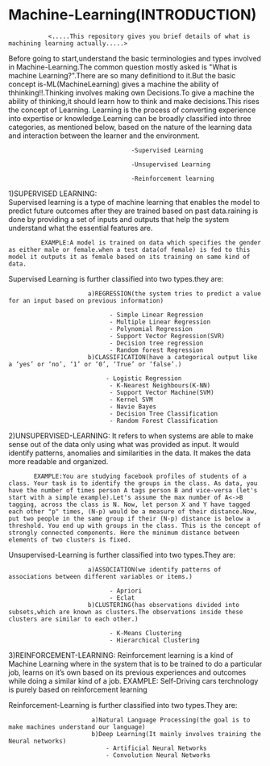 # Machine-Learning(INTRODUCTION)
               <.....This repository gives you brief details of what is machining learning actually.....>
 
Before going to start,understand the basic terminologies and types involved in Machine-Learning.The common question mostly asked is "What is machine Learning?".There are so many definitiond to it.But the basic concept is-ML(MachineLearning) gives a machine  the ability of thhinking!!.Thinking involves making own Decisions.To give a machine the ability of thinking,it should learn how to think and make decisions.This rises the concept of Learning.
                 Learning is the process of converting experience into expertise or knowledge.Learning can be broadly classified into three categories, as mentioned below, based on the nature of the learning data and interaction between the learner and the environment.

                                      -Supervised Learning
                                      
                                      -Unsupervised Learning
                                      
                                      -Reinforcement learning
1)SUPERVISED LEARNING:  
                 Supervised learning is a type of machine learning that enables the model to predict future outcomes after they are      trained based on past data.raining is done by providing a set of inputs and outputs that help the system understand what the essential features are.
             
             EXAMPLE:A model is trained on data which specifies the gender as either male or female.when a test data(of female) is fed to this model it outputs it as female based on its training on same kind of data. 

Supervised Learning is further classified into two types.they are:
         
                          a)REGRESSION(the system tries to predict a value for an input based on previous information)
                                
                                - Simple Linear Regression
                                - Multiple Linear Regression
                                - Polynomial Regression
                                - Support Vector Regression(SVR)
                                - Decision tree regression
                                - Random forest Regression
                          b)CLASSIFICATION(have a categorical output like a ‘yes’ or ‘no’, ‘1’ or ‘0’, ‘True’ or ‘false’.)
                               
                               - Logistic Regression
                                - K-Nearest Neighbours(K-NN)
                                - Support Vector Machine(SVM)
                                - Kernel SVM
                                - Navie Bayes
                                - Decision Tree Classification
                                - Random Forest Classification

2)UNSUPERVISED-LEARNING:
                  It refers to when systems are able to make sense out of the data only using what was provided as input. It would identify patterns, anomalies and similarities in the data. It makes the data more readable and organized.
                  
           EXAMPLE:You are studying facebook profiles of students of a class. Your task is to identify the groups in the class. As data, you have the number of times person A tags person B and vice-versa (let's start with a simple example).Let's assume the max number of A<->B tagging, across the class is N. Now, let person X and Y have tagged each other "p" times, (N-p) would be a measure of their distance.Now, put two people in the same group if their (N-p) distance is below a threshold. You end up with groups in the class. This is the concept of strongly connected components. Here the minimum distance between elements of two clusters is fixed. 
                 
Unsupervised-Learning is further classified into two types.They are:
                          
                          a)ASSOCIATION(we identify patterns of associations between different variables or items.)
                                
                                - Apriori
                                - Eclat
                          b)CLUSTERING(has observations divided into subsets,which are known as clusters.The observations inside these clusters are similar to each other.)
                          
                                - K-Means Clustering
                                - Hierarchical Clustering

3)REINFORCEMENT-LEARNING:
                   Reinforcement learning is a kind of Machine Learning where in the system that is to be trained to do a particular job, learns on it’s own based on its previous experiences and outcomes while doing a similar kind of a job.
                 EXAMPLE: Self-Driving cars terchnology is purely based on reinforcement learning
    
Reinforcement-Learning is further classified into two types.They are:

                           a)Natural Language Processing(the goal is to make machines understand our language) 
                           b)Deep Learning(It mainly involves training the Neural networks)
                               - Artificial Neural Networks
                               - Convolution Neural Networks
